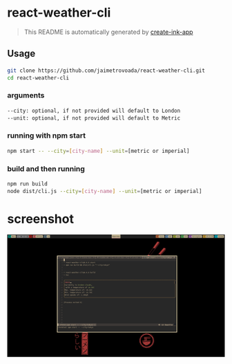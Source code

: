 # react-weather-cli

> This README is automatically generated by [create-ink-app](https://github.com/vadimdemedes/create-ink-app)


## Usage
```bash
git clone https://github.com/jaimetrovoada/react-weather-cli.git
cd react-weather-cli
```
### arguments
```bash
--city: optional, if not provided will default to London
--unit: optional, if not provided will default to Metric
```
### running with npm start
```bash
npm start -- --city=[city-name] --unit=[metric or imperial]
```
### build and then running
```bash
npm run build
node dist/cli.js --city=[city-name] --unit=[metric or imperial]
```

# screenshot
<img src="./example/Screenshot_20211130_132316.png" />
